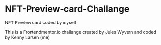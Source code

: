 # NFT-Preview-card-Challange
NFT Preview card coded by myself

This is a Frontendmentor.io challange created by Jules Wyvern and coded by Kenny Larsen (me)
